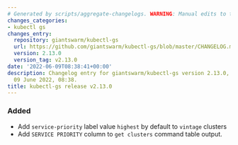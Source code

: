 ```yaml
---
# Generated by scripts/aggregate-changelogs. WARNING: Manual edits to this files will be overwritten.
changes_categories:
- kubectl gs
changes_entry:
  repository: giantswarm/kubectl-gs
  url: https://github.com/giantswarm/kubectl-gs/blob/master/CHANGELOG.md#2130---2022-06-09
  version: 2.13.0
  version_tag: v2.13.0
date: '2022-06-09T08:38:41+00:00'
description: Changelog entry for giantswarm/kubectl-gs version 2.13.0, published on
  09 June 2022, 08:38.
title: kubectl-gs release v2.13.0
---
```


### Added
- Add `service-priority` label value `highest` by default to `vintage` clusters
- Add `SERVICE PRIORITY` column to `get clusters` command table output.

